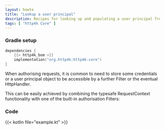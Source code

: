 ```yaml
---
layout: howto
title: "Lookup a user principal"
description: Recipes for looking up and populating a user principal from a request
tags: [ "http4k Core" ]
---
```



### Gradle setup

```kotlin
dependencies {
    {{< http4k_bom >}}
    implementation("org.http4k:http4k-core")
}
```

When authorising requests, it is common to need to store some credentials or a user principal object to be accessible by a further Filter or the eventual HttpHandler.

This can be easily achieved by combining the typesafe RequestContext functionality with one of the built-in authorisation Filters:

### Code

{{< kotlin file="example.kt" >}}
